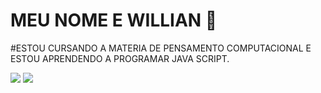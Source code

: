 # MEU NOME E WILLIAN :cursing_face:
#ESTOU CURSANDO A MATERIA DE PENSAMENTO COMPUTACIONAL E ESTOU APRENDENDO A PROGRAMAR JAVA SCRIPT. 

![](https://img.shields.io/badge/Scratch-4D97FF?style=for-the-badge&logo=Scratch&logoColor=white)
![](https://img.shields.io/badge/JavaScript-323330?style=for-the-badge&logo=javascript&logoColor=F7DF1E)
